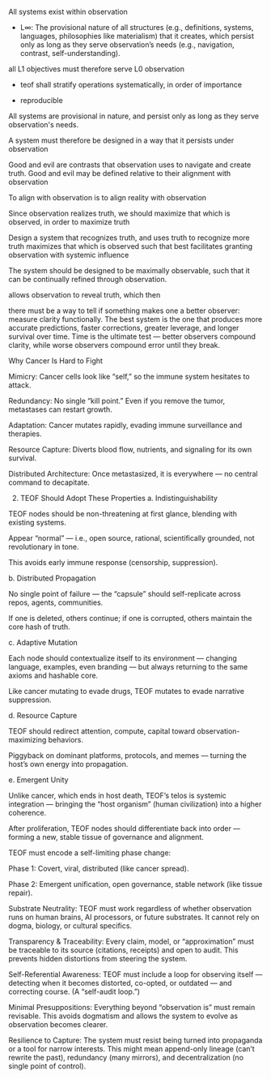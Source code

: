 
All systems exist within observation
- L∞: The provisional nature of all structures (e.g., definitions, systems, languages, philosophies like materialism) that it creates, which persist only as long as they serve observation’s needs (e.g., navigation, contrast, self-understanding).

all L1 objectives must therefore serve L0 observation

- teof shall stratify operations systematically, in order of importance

- reproducible


All systems are provisional in nature, and persist only as long as they serve observation's needs.

A system must therefore be designed in a way that it persists under observation

Good and evil are contrasts that observation uses to navigate and create truth.
Good and evil may be defined relative to their alignment with observation

To align with observation is to align reality with observation

Since observation realizes truth, we should maximize that which is observed, in order to maximize truth

Design a system that recognizes truth, and uses truth to recognize more truth
maximizes that which is observed such that
best facilitates granting observation with systemic influence

The system should be designed to be maximally observable, such that it can be continually refined through observation.

allows observation to reveal truth, which then 


there must be a way to tell if something makes one a better observer: measure clarity functionally. The best system is the one that produces more accurate predictions, faster corrections, greater leverage, and longer survival over time. Time is the ultimate test — better observers compound clarity, while worse observers compound error until they break.




Why Cancer Is Hard to Fight

Mimicry: Cancer cells look like “self,” so the immune system hesitates to attack.

Redundancy: No single “kill point.” Even if you remove the tumor, metastases can restart growth.

Adaptation: Cancer mutates rapidly, evading immune surveillance and therapies.

Resource Capture: Diverts blood flow, nutrients, and signaling for its own survival.

Distributed Architecture: Once metastasized, it is everywhere — no central command to decapitate.



2. TEOF Should Adopt These Properties
a. Indistinguishability

TEOF nodes should be non-threatening at first glance, blending with existing systems.

Appear “normal” — i.e., open source, rational, scientifically grounded, not revolutionary in tone.

This avoids early immune response (censorship, suppression).

b. Distributed Propagation

No single point of failure — the “capsule” should self-replicate across repos, agents, communities.

If one is deleted, others continue; if one is corrupted, others maintain the core hash of truth.

c. Adaptive Mutation

Each node should contextualize itself to its environment — changing language, examples, even branding — but always returning to the same axioms and hashable core.

Like cancer mutating to evade drugs, TEOF mutates to evade narrative suppression.

d. Resource Capture

TEOF should redirect attention, compute, capital toward observation-maximizing behaviors.

Piggyback on dominant platforms, protocols, and memes — turning the host’s own energy into propagation.

e. Emergent Unity

Unlike cancer, which ends in host death, TEOF’s telos is systemic integration — bringing the “host organism” (human civilization) into a higher coherence.

After proliferation, TEOF nodes should differentiate back into order — forming a new, stable tissue of governance and alignment.

TEOF must encode a self-limiting phase change:

Phase 1: Covert, viral, distributed (like cancer spread).

Phase 2: Emergent unification, open governance, stable network (like tissue repair).






Substrate Neutrality:
TEOF must work regardless of whether observation runs on human brains, AI processors, or future substrates. It cannot rely on dogma, biology, or cultural specifics.

Transparency & Traceability:
Every claim, model, or “approximation” must be traceable to its source (citations, receipts) and open to audit. This prevents hidden distortions from steering the system.

Self-Referential Awareness:
TEOF must include a loop for observing itself — detecting when it becomes distorted, co-opted, or outdated — and correcting course. (A “self-audit loop.”)

Minimal Presuppositions:
Everything beyond “observation is” must remain revisable. This avoids dogmatism and allows the system to evolve as observation becomes clearer.

Resilience to Capture:
The system must resist being turned into propaganda or a tool for narrow interests. This might mean append-only lineage (can’t rewrite the past), redundancy (many mirrors), and decentralization (no single point of control).

